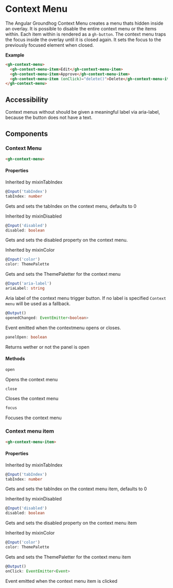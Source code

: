 # Context Menu

The Angular Groundhog Context Menu creates a menu thats hidden inside an overlay. It is possible to disable the entire context menu or the items within. Each item within is rendered as a `gh-button`. The context menu traps the focus inside the overlay until it is closed again. It sets the focus to the previously focused element when closed.

**Example**
```html
<gh-context-menu>
  <gh-context-menu-item>Edit</gh-context-menu-item>
  <gh-context-menu-item>Approve</gh-context-menu-item>
  <gh-context-menu-item (onClick)="delete()">Delete</gh-context-menu-item>
</gh-context-menu>
```

## Accessibility

Context menus without should be given a meaningful label via aria-label, because the button does not have a text.

## Components

### Context Menu

```html
<gh-context-menu>
```

#### Properties

Inherited by mixinTabIndex
```typescript
@Input('tabIndex')
tabIndex: number
```
Gets and sets the tabIndex on the context menu, defaults to 0

Inherited by mixinDisabled
```typescript
@Input('disabled')
disabled: boolean
```
Gets and sets the disabled property on the context menu.

Inherited by mixinColor
```typescript
@Input('color')
color: ThemePalette
```
Gets and sets the ThemePaletter for the context menu

```typescript
@Input('aria-label')
ariaLabel: string
```
Aria label of the context menu trigger button. If no label is specified `Context menu` will be used as a fallback.

```typescript
@Output()
openedChanged: EventEmitter<boolean>
```
Event emitted when the contextmenu opens or closes.

```typescript
panelOpen: boolean
```
Returns wether or not the panel is open

#### Methods

```typescript
open
```
Opens the context menu

```typescript
close
```
Closes the context menu

```typescript
focus
```
Focuses the context menu

### Context menu item

```html
<gh-context-menu-item>
```

#### Properties

Inherited by mixinTabIndex
```typescript
@Input('tabIndex')
tabIndex: number
```
Gets and sets the tabIndex on the context menu item, defaults to 0

Inherited by mixinDisabled
```typescript
@Input('disabled')
disabled: boolean
```
Gets and sets the disabled property on the context menu item

Inherited by mixinColor
```typescript
@Input('color')
color: ThemePalette
```
Gets and sets the ThemePaletter for the context menu item

```typescript
@Output()
onClick: EventEmitter<Event>
```
Event emitted when the context menu item is clicked

